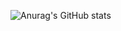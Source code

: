 <html lang="en">
<head>
    <meta charset="UTF-8">
    <meta name="viewport" content="width=device-width, initial-scale=1.0">
    <link rel="stylesheet" href="styles.css">
</head>
<body>


![Anurag's GitHub stats](https://github-readme-stats.vercel.app/api?username=anuraghazra&show_icons=true&theme=radical)


</body>
</html>
